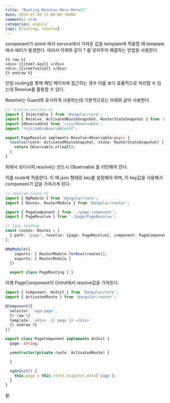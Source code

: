 ```yaml
---
title: "Routing Resolve More Detail"
date: 2019-07-08 11:00:00 +0900
comments: true
categories: angular
tags: [routing, resolve]
---
```




component가 onInit 에서 service에서 가져온 값을 template에 적용할 때 template에서 에러가 발생한다.
따라서 아래와 같이 ? 를 넣어주어 해결하는 방법을 사용한다.

```
{% raw %}
<div> {{item?.key}} </div>
<div> {{item?value}} </div>
{% endraw %}
```

만일 routing을 통해 해당 페이지에 접근하는 경우 이를 보다 효율적으로 처리할 수 있는데 Resolve를 활용할 수 있다.

Resolve는 Guard와 유사하게 사용하는데 기본적으로는 아래와 같이 사용한다.

```ts
// resolve.service.ts
import { Injectable } from '@angular/core';
import { Resolve, ActivatedRouteSnapshot, RouterStateSnapshot } from '@angular/router';
import {Observable} from 'rxjs/Observable';
import 'rxjs/add/observable/of';

export PageResolve implments Resolve<Observable<any>> {
  resolve(route: ActivatedRouteSnapshot, state: RouterStateSnapshot) {
    return Observable.of(null);
  }
}
```

위에서 보다시피 resolve는 반드시 Observable<T> 를 리턴해야 한다.

이를 route에 적용한다. 이 때 json 형태로 key를 설정해야 하며, 이 key값을 사용해서 component가 값을 가져가게 된다.

```ts
// resolve.route.ts
import { NgModule } from '@angular/core';
import { Routes, RouterModule } from '@angular/router';

import { PageComponent } from './page.component';
import { PageResolve } from './page/PageResolve';

// lazy loading
const routes: Routes = [
  { path: 'page', resolve: {page: PageResolve}, component: PageComponent }
];

@NgModule({
    imports: [ RouterModule.forRoot(routes)],
    exports: [ RouterModule ]
  })

  export class PageRouting { }
```

이제 PageComponent의 OnInit에서 resolve값을 가져온다.

```ts
import { Component, OnInit } from '@angular/core';
import { ActivatedRoute } from '@angular/router';

@Component({
  selector: 'app-page',
  {% raw %}
  template: `<div>  {{ page }} </div>`
  {% endraw %}
})

export class PageComponent implements OnInit {
  page: string;

  constructor(private route: ActivatedRoute) {

  }

  ngOnInit() {
    this.page = this.route.snapshot.data['page'];
  }
}
```

끝.